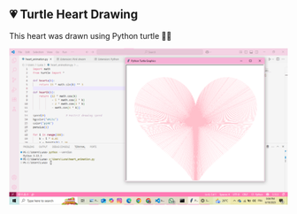  ## 💗 Turtle Heart Drawing

This heart was drawn using Python turtle 🐢✨

![Turtle Heart](heart_turtle.png)


